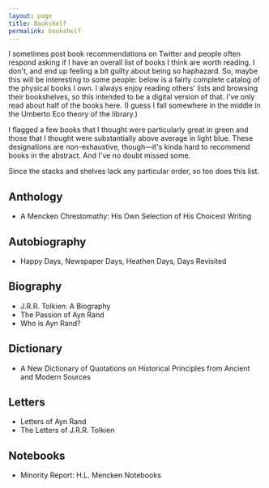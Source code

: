 ```yaml
---
layout: page
title: Bookshelf
permalink: bookshelf
---
```


I sometimes post book recommendations on Twitter and people often respond asking if I have an overall list of books I think are worth reading. I don't, and end up feeling a bit guilty about being so haphazard. So, maybe this will be interesting to some people: below is a fairly complete catalog of the physical books I own. I always enjoy reading others' lists and browsing their bookshelves, so this intended to be a digital version of that. I've only read about half of the books here. (I guess I fall somewhere in the middle in the Umberto Eco theory of the library.)

I flagged a few books that I thought were particularly great in green and those that I thought were substantially above average in light blue. These designations are non-exhaustive, though—it's kinda hard to recommend books in the abstract. And I've no doubt missed some.

Since the stacks and shelves lack any particular order, so too does this list.

## Anthology

- A Mencken Chrestomathy: His Own Selection of His Choicest Writing

## Autobiography

- Happy Days, Newspaper Days, Heathen Days, Days Revisited

## Biography

- J.R.R. Tolkien: A Biography
- The Passion of Ayn Rand
- Who is Ayn Rand?

## Dictionary

- A New Dictionary of Quotations on Historical Principles from Ancient and Modern Sources

## Letters

- Letters of Ayn Rand
- The Letters of J.R.R. Tolkien

## Notebooks

-  Minority Report: H.L. Mencken Notebooks
